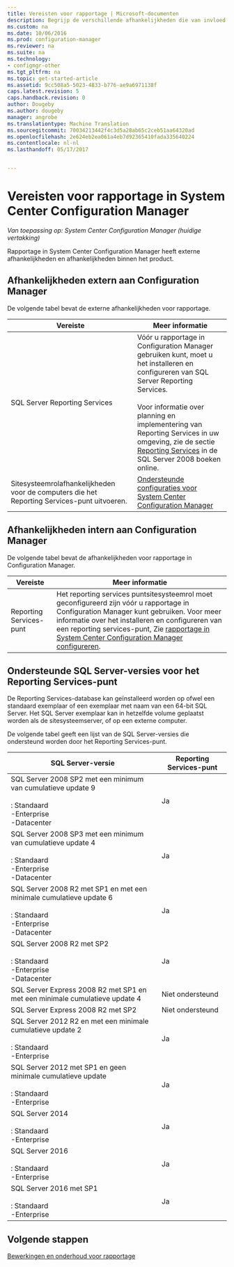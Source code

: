 ```yaml
---
title: Vereisten voor rapportage | Microsoft-documenten
description: Begrijp de verschillende afhankelijkheden die van invloed zijn op uw gebruik van rapportage in System Center Configuration Manager.
ms.custom: na
ms.date: 10/06/2016
ms.prod: configuration-manager
ms.reviewer: na
ms.suite: na
ms.technology:
- configmgr-other
ms.tgt_pltfrm: na
ms.topic: get-started-article
ms.assetid: 9cc508a5-5023-4833-b776-ae9a6971138f
caps.latest.revision: 5
caps.handback.revision: 0
author: Dougeby
ms.author: dougeby
manager: angrobe
ms.translationtype: Machine Translation
ms.sourcegitcommit: 70034213442f4c3d5a28ab65c2ceb51aa64320ad
ms.openlocfilehash: 2e624eb2ea061a4eb7d92365410fada335640224
ms.contentlocale: nl-nl
ms.lasthandoff: 05/17/2017


---
```

# <a name="prerequisites-for-reporting-in-system-center-configuration-manager"></a>Vereisten voor rapportage in System Center Configuration Manager

*Van toepassing op: System Center Configuration Manager (huidige vertakking)*

Rapportage in System Center Configuration Manager heeft externe afhankelijkheden en afhankelijkheden binnen het product.  

## <a name="dependencies-external-to-configuration-manager"></a>Afhankelijkheden extern aan Configuration Manager  
 De volgende tabel bevat de externe afhankelijkheden voor rapportage.  

|Vereiste|Meer informatie|  
|------------------|----------------------|  
|SQL Server Reporting Services|Vóór u rapportage in Configuration Manager gebruiken kunt, moet u het installeren en configureren van SQL Server Reporting Services.<br /><br /> Voor informatie over planning en implementering van Reporting Services in uw omgeving, zie de sectie [Reporting Services](http://go.microsoft.com/fwlink/p/?LinkId=212032) in de SQL Server 2008 boeken online.|  
|Sitesysteemrolafhankelijkheden voor de computers die het Reporting Services-punt uitvoeren.|[Ondersteunde configuraties voor System Center Configuration Manager](../../../core/plan-design/configs/supported-configurations.md)|  

## <a name="dependencies-internal-to-configuration-manager"></a>Afhankelijkheden intern aan Configuration Manager  
 De volgende tabel bevat de afhankelijkheden voor rapportage in Configuration Manager.  

|Vereiste|Meer informatie|  
|------------------|----------------------|  
|Reporting Services-punt|Het reporting services puntsitesysteemrol moet geconfigureerd zijn vóór u rapportage in Configuration Manager kunt gebruiken. Voor meer informatie over het installeren en configureren van een reporting services-punt, Zie [rapportage in System Center Configuration Manager configureren](../../../core/servers/manage/configuring-reporting.md).|  

## <a name="supported-sql-server-versions-for-the-reporting-services-point"></a>Ondersteunde SQL Server-versies voor het Reporting Services-punt  
 De Reporting Services-database kan geïnstalleerd worden op ofwel een standaard exemplaar of een exemplaar met naam van een 64-bit SQL Server. Het SQL Server exemplaar kan in hetzelfde volume geplaatst worden als de sitesysteemserver, of op een externe computer.  

 De volgende tabel geeft een lijst van de SQL Server-versies die ondersteund worden door het Reporting Services-punt.  

|SQL Server-versie|Reporting Services-punt|  
|------------------------|------------------------------|  
|SQL Server 2008 SP2 met een minimum van cumulatieve update 9<br /><br /> : Standaard<br />-Enterprise<br />-Datacenter|Ja|  
|SQL Server 2008 SP3 met een minimum van cumulatieve update 4<br /><br /> : Standaard<br />-Enterprise<br />-Datacenter|Ja|  
|SQL Server 2008 R2 met SP1 en met een minimale cumulatieve update 6<br /><br /> : Standaard<br />-Enterprise<br />-Datacenter|Ja|  
|SQL Server 2008 R2 met SP2<br /><br /> : Standaard<br />-Enterprise<br />-Datacenter|Ja|  
|SQL Server Express 2008 R2 met SP1 en met een minimale cumulatieve update 4|Niet ondersteund|  
|SQL Server Express 2008 R2 met SP2|Niet ondersteund|  
|SQL Server 2012 R2 en met een minimale cumulatieve update 2<br /><br /> : Standaard<br />-Enterprise|Ja|  
|SQL Server 2012 met SP1 en geen minimale cumulatieve update<br /><br /> : Standaard<br />-Enterprise|Ja|  
|SQL Server 2014<br /><br /> : Standaard<br />-Enterprise|Ja|
|SQL Server 2016<br /><br /> : Standaard<br />-Enterprise|Ja|
|SQL Server 2016 met SP1<br /><br /> : Standaard<br />-Enterprise|Ja|
## <a name="next-steps"></a>Volgende stappen
[Bewerkingen en onderhoud voor rapportage](operations-and-maintenance-for-reporting.md)

